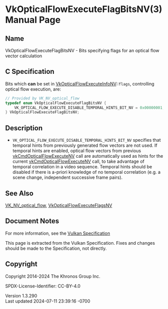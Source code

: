 # VkOpticalFlowExecuteFlagBitsNV(3) Manual Page

## Name

VkOpticalFlowExecuteFlagBitsNV - Bits specifying flags for an optical
flow vector calculation



## <a href="#_c_specification" class="anchor"></a>C Specification

Bits which **can** be set in
[VkOpticalFlowExecuteInfoNV](https://registry.khronos.org/vulkan/specs/1.3-extensions/man/html/VkOpticalFlowExecuteInfoNV.html)::`flags`,
controlling optical flow execution, are:

``` c
// Provided by VK_NV_optical_flow
typedef enum VkOpticalFlowExecuteFlagBitsNV {
    VK_OPTICAL_FLOW_EXECUTE_DISABLE_TEMPORAL_HINTS_BIT_NV = 0x00000001,
} VkOpticalFlowExecuteFlagBitsNV;
```

## <a href="#_description" class="anchor"></a>Description

- `VK_OPTICAL_FLOW_EXECUTE_DISABLE_TEMPORAL_HINTS_BIT_NV` specifies that
  temporal hints from previously generated flow vectors are not used. If
  temporal hints are enabled, optical flow vectors from previous
  [vkCmdOpticalFlowExecuteNV](https://registry.khronos.org/vulkan/specs/1.3-extensions/man/html/vkCmdOpticalFlowExecuteNV.html) call are
  automatically used as hints for the current
  [vkCmdOpticalFlowExecuteNV](https://registry.khronos.org/vulkan/specs/1.3-extensions/man/html/vkCmdOpticalFlowExecuteNV.html) call, to
  take advantage of temporal correlation in a video sequence. Temporal
  hints should be disabled if there is a-priori knowledge of no temporal
  correlation (e.g. a scene change, independent successive frame pairs).

## <a href="#_see_also" class="anchor"></a>See Also

[VK_NV_optical_flow](https://registry.khronos.org/vulkan/specs/1.3-extensions/man/html/VK_NV_optical_flow.html),
[VkOpticalFlowExecuteFlagsNV](https://registry.khronos.org/vulkan/specs/1.3-extensions/man/html/VkOpticalFlowExecuteFlagsNV.html)

## <a href="#_document_notes" class="anchor"></a>Document Notes

For more information, see the <a
href="https://registry.khronos.org/vulkan/specs/1.3-extensions/html/vkspec.html#VkOpticalFlowExecuteFlagBitsNV"
target="_blank" rel="noopener">Vulkan Specification</a>

This page is extracted from the Vulkan Specification. Fixes and changes
should be made to the Specification, not directly.

## <a href="#_copyright" class="anchor"></a>Copyright

Copyright 2014-2024 The Khronos Group Inc.

SPDX-License-Identifier: CC-BY-4.0

Version 1.3.290  
Last updated 2024-07-11 23:39:16 -0700
